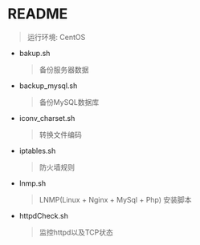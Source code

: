 # README
> 运行环境: CentOS

- bakup.sh
	> 备份服务器数据

- backup_mysql.sh
	> 备份MySQL数据库

- iconv_charset.sh
	> 转换文件编码

- iptables.sh
	> 防火墙规则

- lnmp.sh
	> LNMP(Linux + Nginx + MySql + Php) 安装脚本

- httpdCheck.sh
	> 监控httpd以及TCP状态